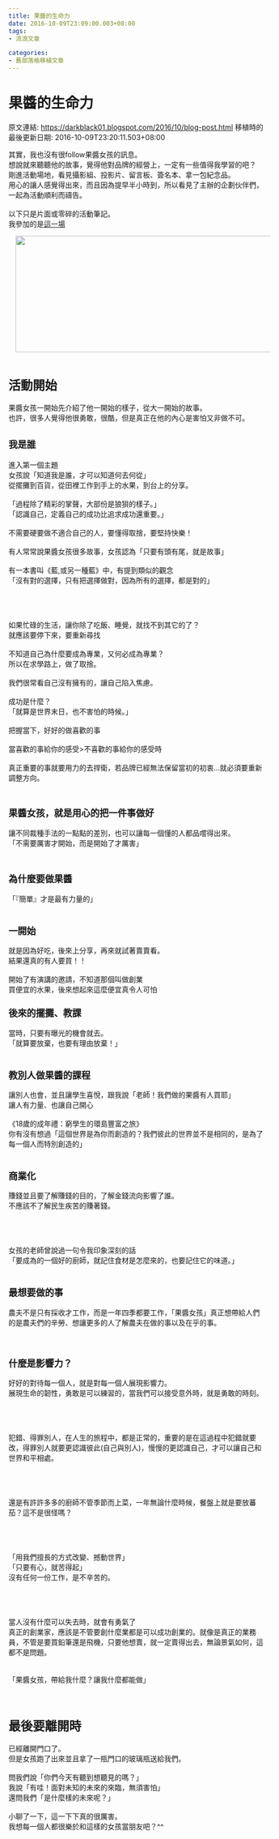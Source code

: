 ```yaml
---
title: 果醬的生命力
date: 2016-10-09T23:09:00.003+08:00
tags: 
- 流浪文章

categories:
- 舊部落格移植文章
---
```


# 果醬的生命力

原文連結: https://darkblack01.blogspot.com/2016/10/blog-post.html
移植時的最後更新日期: 2016-10-09T23:20:11.503+08:00

其實，我也沒有很follow果醬女孩的訊息。<br />想說就來聽聽他的故事，覺得他對品牌的經營上，一定有一些值得我學習的吧？<br />剛進活動場地，看見攝影組、投影片、留言板、簽名本、拿一包紀念品。<br />用心的讓人感覺得出來，而且因為提早半小時到，所以看見了主辦的企劃伙伴們，一起為活動順利而禱告。<br /><br />以下只是片面或零碎的活動筆記。<br />我參加的是<a href="https://www.facebook.com/events/186610238435609/" target="_blank">這一場</a><br /><div class="separator" style="clear: both; text-align: center;"><a href="https://1.bp.blogspot.com/-JLZlSOujUDE/V_pdr6Qb4MI/AAAAAAAAIXQ/KuJHyDvINxMp4b_o468QB2D3QcG9MkYpgCLcB/s1600/%25E6%259E%259C%25E9%2586%25AC%25E5%25A5%25B3%25E5%25AD%25A9%25E7%259A%2584%25E6%25B4%25BB%25E5%258B%2595.png" imageanchor="1" style="margin-left: 1em; margin-right: 1em;"><img border="0" height="230" src="https://1.bp.blogspot.com/-JLZlSOujUDE/V_pdr6Qb4MI/AAAAAAAAIXQ/KuJHyDvINxMp4b_o468QB2D3QcG9MkYpgCLcB/s640/%25E6%259E%259C%25E9%2586%25AC%25E5%25A5%25B3%25E5%25AD%25A9%25E7%259A%2584%25E6%25B4%25BB%25E5%258B%2595.png" width="640" /></a></div><br /><h2><span style="font-size: x-large;">活動開始</span></h2>果醬女孩一開始先介紹了他一開始的樣子，從大一開始的故事。<br />也許，很多人覺得他很勇敢，很酷，但是真正在他的內心是害怕又非做不可。<br /><h2><span style="font-size: large;">我是誰</span></h2>進入第一個主題<br />女孩說「知道我是誰，才可以知道何去何從」<br />從擺攤到百貨，從田裡工作到手上的水果，到台上的分享。<br /><br />「過程除了精彩的掌聲，大部份是狼狽的樣子。」<br />「認識自己，定義自己的成功比追求成功還重要。」<br /><br />不需要硬要做不適合自己的人，要懂得取捨，要堅持快樂！<br /><br />有人常常說果醬女孩很多故事，女孩認為「只要有頭有尾，就是故事」<br /><br />有一本書叫《藍,或另一種藍》中，有提到類似的觀念<br />「沒有對的選擇，只有把選擇做對，因為所有的選擇，都是對的」<br /><br /><br /><br /><br />如果忙碌的生活，讓你除了吃飯、睡覺，就找不到其它的了？<br />就應該要停下來，要重新尋找<br /><br />不知道自己為什麼要成為專業，又何必成為專業？<br />所以在求學路上，做了取捨。<br /><br />我們很常看自己沒有擁有的，讓自己陷入焦慮。<br /><br />成功是什麼？<br />「就算是世界末日，也不害怕的時候。」<br /><br />把握當下，好好的做喜歡的事<br /><br />當喜歡的事給你的感受&gt;不喜歡的事給你的感受時<br /><br />真正重要的事就要用力的去捍衛，若品牌已經無法保留當初的初衷...就必須要重新調整方向。<br /><br /><h2><span style="font-size: large;">果醬女孩，就是用心的把一件事做好</span></h2>讓不同裁種手法的一點點的差別，也可以讓每一個懂的人都品嚐得出來。<br />「不需要厲害才開始，而是開始了才厲害」<br /><br /><h2><span style="font-size: large;">為什麼要做果醬</span></h2>「『簡單』才是最有力量的」<br /><br /><h3><span style="font-size: large;">一開始</span></h3>就是因為好吃，後來上分享，再來就試著賣賣看。<br />結果還真的有人要買！！<br /><br />開始了有演講的邀請，不知道那個叫做創業<br />買便宜的水果，後來想起來這麼便宜真令人可怕<br /><h3><span style="font-size: large;">後來的擺攤、教課</span></h3>當時，只要有曝光的機會就去。<br />「就算要放棄，也要有理由放棄！」<br /><br /><h3><span style="font-size: large;">教別人做果醬的課程</span></h3>讓別人也會，並且讓學生喜悅，跟我說「老師！我們做的果醬有人買耶」<br />讓人有力量、也讓自己開心<br /><br />《18歲的成年禮：窮學生的環島豐富之旅》<br />你有沒有想過「這個世界是為你而創造的？我們彼此的世界並不是相同的，是為了每一個人而特別創造的」<br /><br /><h3><span style="font-size: large;">商業化</span></h3>賺錢並且要了解賺錢的目的，了解金錢流向影響了誰。<br />不應該不了解民生疾苦的賺著錢。<br /><br /><br /><br /><br />女孩的老師曾說過一句令我印象深刻的話<br />「要成為的一個好的廚師，就記住食材是怎麼來的，也要記住它的味道。」<br /><br /><h3><span style="font-size: large;">最想要做的事</span></h3>農夫不是只有採收才工作，而是一年四季都要工作，「果醬女孩」真正想帶給人們的是農夫們的辛勞、想讓更多的人了解農夫在做的事以及在乎的事。<br /><br /><br /><h3><span style="font-size: large;">什麼是影響力？</span></h3>好好的對待每一個人，就是對每一個人展現影響力。<br />展現生命的韌性，勇敢是可以練習的，當我們可以接受意外時，就是勇敢的時刻。<br /><br /><br /><br /><br />犯錯、得罪別人，在人生的旅程中，都是正常的，重要的是在這過程中犯錯就要改，得罪別人就要更認識彼此(自己與別人)，慢慢的更認識自己，才可以讓自己和世界和平相處。<br /><br /><br /><br /><br />還是有許許多多的廚師不管季節而上菜，一年無論什麼時候，餐盤上就是要放蕃茄？這不是很怪嗎？<br /><br /><br /><br /><br />「用我們擅長的方式改變、撼動世界」<br />「只要有心，就苦得起」<br />沒有任何一份工作，是不辛苦的。<br /><br /><br /><br /><br />當人沒有什麼可以失去時，就會有勇氣了<br />真正的創業家，應該是不管要創什麼業都是可以成功創業的。就像是真正的業務員，不管是要買鉛筆還是飛機，只要他想賣，就一定賣得出去，無論景氣如何，這都不是問題。<br /><br /><br />「果醬女孩，帶給我什麼？讓我什麼都能做」<br /><br /><br /><h2><span style="font-size: x-large;">最後要離開時</span></h2>已經離開門口了。<br />但是女孩跑了出來並且拿了一瓶門口的玻璃瓶送給我們。<br /><br />問我們說「你們今天有聽到想聽見的嗎？」<br />我說「有哇！面對未知的未來的來臨，無須害怕」<br />還問我們「是什麼樣的未來呢？」<br /><br />小聊了一下，這一下下真的很厲害。<br />我想每一個人都很樂於和這樣的女孩當朋友吧？^^
